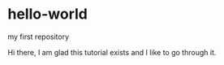 # hello-world
my first repository

Hi there,
I am glad this tutorial exists and I like to go through it.
